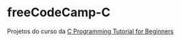# freeCodeCamp-C
Projetos do curso da [C Programming Tutorial for Beginners](https://youtu.be/KJgsSFOSQv0)
